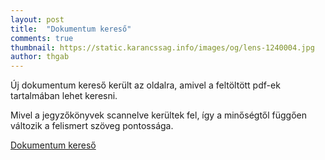 ```yaml
---
layout: post
title:  "Dokumentum kereső"
comments: true
thumbnail: https://static.karancssag.info/images/og/lens-1240004.jpg
author: thgab
---
```


Új dokumentum kereső került az oldalra, amivel a feltöltött pdf-ek tartalmában lehet keresni.
<!--more-->
Mivel a jegyzőkönyvek scannelve kerültek fel, így a minőségtől függően változik a felismert szöveg pontossága.

[Dokumentum kereső][1]

[1]:/kereso/

